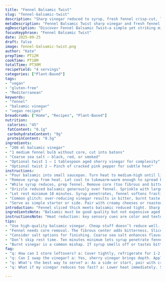 ```yaml
---
title: "Fennel Balsamic Twist"
slug: "fennel-balsamic-twist"
description: "Sharp vinegar reduced to syrup, fresh fennel crisp-cut, layered with color and texture. Notes of acidity cut deep, contrast bright crunch. Simple, stripped-back, vegan, gluten-free. Small swaps swap character—try sherry vinegar or apple cider for tang, coarse sea salt turns up saline punch, smoked salt if you want edge. Watch vinegar bubble, darken, thicken; don’t scorch or waste time stirring endlessly—heat and eye. Fennel sliced thick enough to retain snap under vinegar sheen. Quick assembly, keeps crisp, punchy, refreshing. Elegant but no fuss."
metaDescription: "Fennel Balsamic Twist sharp vinegar and fresh fennel come together for a vibrant, textured dish. Quick preparation, ideal for vegan cuisine."
ogDescription: "Discover Fennel Balsamic Twist—a simple yet striking mix of reduced balsamic and fresh fennel for an elegant, crisp starter."
focusKeyphrase: "Fennel Balsamic Twist"
date: 2025-09-25
draft: false
image: fennel-balsamic-twist.png
author: "Kate"
prepTime: PT12M
cookTime: PT18M
totalTime: PT30M
recipeYield: "4 servings"
categories: ["Plant-Based"]
tags:
- "vegan"
- "gluten-free"
- "Mediterranean"
keywords:
- "fennel"
- "balsamic vinegar"
- "vegan recipes"
breadcrumb: ["Home", "Recipes", "Plant-Based"]
nutrition: 
 calories: "45"
 fatContent: "0.1g"
 carbohydrateContent: "9g"
 proteinContent: "0.5g"
ingredients:
- "200 ml balsamic vinegar"
- "1 medium fennel bulb without core, cut into batons"
- "Coarse sea salt – black, red, or smoked"
- "Optional twist 1 – 1 tablespoon aged sherry vinegar for complexity"
- "Optional twist 2 – Pinch of cracked pink pepper for subtle heat"
instructions:
- "Pour balsamic into small saucepan. Turn heat to medium-high until lively boil. Watch carefully—bubbles will become denser, color deepens from reddish brown to rich mahogany. Stir only if vinegar edges toward burning. Reduce heat to medium-low once syrupy thickness appears, coating back of spoon; think slow, steady simmer not furious boil. This should take around 15 minutes but judge by viscosity and deep shine, not clock."
- "Remove syrup from heat. Let cool to lukewarm—warm enough to spread but not hot to wilt fennel instantaneously. Add optional sherry vinegar now if using, swirl to combine for layered acidity."
- "While syrup reduces, prep fennel. Remove core (too fibrous and bitter). Cut into chunky batons; avoid paper-thin slices that lose textural contrast. Fennel should bite, snap. Lay evenly in shallow serving dish."
- "Drizzle reduced balsamic generously over fennel. Sprinkle with large-grain salt and crack pink pepper if desired. The salt amplifies, pink pepper adds a floral kick, balancing sweet acidity. Toss gently if you like, or leave layered for neat presentation."
- "Let rest minimum 10 minutes. Syrup penetrates, fennel softens fractionally but holds crunch—freshness meets mellow vinegar tang. If impatient, chill briefly in fridge until cool; note crunch slackens faster in cold."
- "Common glitch: over-reducing vinegar results in bitter, burnt taste. Less is more. If bottled syrup available, swap out vinegar step. Likewise, fennel that’s too thin will drown and lose punch under syrup."
- "Serve as simple starter or side. Pair with creamy cheeses or roasted nuts if not keeping vegan. Keeps well covered in fridge 1–2 days; textures dull slightly but flavors meld interestingly."
introduction: "Fennel sliced thick meets balsamic reduced tight. Sharp smell, deep mahogany sheen signal reduction is on point. Too thin a cut makes fennel limp, over-reduced vinegar screams bitter. Watch bubbles, not clock. Salt choice changes entire experience—prefer large-grain, black, red, or smoked to avoid flatness. Optional peppercorns add unexpected pop. Keep quick, crisp, no fuss. No heavy oil or sugar here—just vinegar, salt, fennel punch. This approach respects vegetable’s natural crunch and acidity, falls apart only if vinegar burns or vinegar overpowers. Resting develops flavor punch lines and softened edge, but not soggy. Kitchen tricks—don’t wander from saucepan. Turn down heat to sim when syrup thickens. Let cool slightly before dressing fennel to keep fresh crunch alive."
ingredientsNote: "Balsamic must be good quality but not expensive aged stuff—it reduces better, cleaner aroma. Sherry vinegar optional, adds deep fruitiness to balance bright acidity. Fennel cores woody, bitter—remove for refined flavor and texture contrast. Salt crucial—black or red Hawaiian coarse sea salt adds crunch and mineral kick; use sparingly to prevent over-salting since vinegar sharp. Pink peppercorns optional for mild spice. Cut batons thick enough to hold crunch; paper-thin slices lose body and get soggy quickly. Possible replacement vinegar: apple cider would bring sharp fruitiness, avoid white vinegar as too harsh. If no basilic vinegar, make sure to extend cooking slowly to prevent burning sugars."
instructionsNote: "Heat reduction: key sensory cues are color and texture change, dark amber to deep brown, bubbles becoming dense, slow. Stir occasionally near end only. Don’t leave unattended. Vinegar syrup texture should coat back of spoon lightly; drizzle consistency. Remove from heat—cool slightly to avoid instantly wilting fennel. Fennel slicing thickness controls texture contrast; thick batons resist over-saturating, crisp with bite. Layer dressing, salt last for fresher salt hit; toss gently or leave layered for visual appeal. Rest time lets syrup penetrate deeper but no need to wait long; too long softens crunch too much. If syrup burns, bitter taste dominates; fix by diluting or starting again. Serving cool or room temp—cooler reduces crunch quicker. Store covered, flavors meld but texture changes."
tips:
- "Use high-quality balsamic vinegar. Cheap stuff doesn’t reduce well. Lose depth of flavor. Dark, rich syrup—watch for the change in color. Avoid stirring too much. Just let it bubble until thick, clingy."
- "Fennel needs core removal. The fibrous center adds bitterness. Slice into thick batons, maintain crunch. Too thin? Fennel will drown under syrup. Snap, not soggy, crucial here."
- "Consider salt options for finishing. Coarse sea salt enhances flavors but avoid over-salting. Pink peppercorn adds dimension but is optional. Keep salt flavor fresh, layer on top."
- "Don’t skip rest time. Ten minutes minimum lets syrup penetrate fennel. But if too long, you lose crispness. A quick chill in fridge can help get it cool faster."
- "Burnt vinegar is a common mishap. If syrup smells off or tastes bitter, dilute with water or rebuild fresh. Keep an eye on it. Aroma and color change are key indicators."
faq:
- "q: How can I store leftovers? a: Cover tightly, refrigerate for 1-2 days. Flavor mellows, texture slightly changes but still good. Avoid freezing."
- "q: Can I swap the vinegar? a: Yes, sherry vinegar brings depth. Apple cider also works well—adds sweetness; avoid white vinegar—it’s harsh."
- "q: What's the best way to serve? a: As a side or start, pair with creamy cheeses or roasted nuts if vegan isn’t a concern. Visuals matter—keep it layered."
- "q: What if my vinegar reduces too fast? a: Lower heat immediately. Stir only if necessary. Look for slow bubbling instead of frantic boiling. Watch for the right sheen."

---
```

